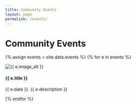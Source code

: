```yaml
---
title: Community Events
layout: page
permalink: /events/
---
```


# Community Events

{% assign events = site.data.events %}
{% for e in events %}
<div class="card p-3 m-3">
<div class="row">
<div class="col-md-4 text-center"><img src="{{ e.image | prepend: '/objects/' | relative_url }}" alt="{{ e.image_alt }}" class="img-fluid img-thumbnail"></div>
<div class="col-md-8">
<h4>{{ e.title }}</h4>
<p>{{ e.date }}. {{ e.description }}</p>
</div>
</div>
</div>
{% endfor %}

